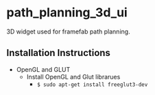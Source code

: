 # path_planning_3d_ui

3D widget used for framefab path planning.

## Installation Instructions

- OpenGL and GLUT
	- Install OpenGL and Glut librarues
		- `$ sudo apt-get install freeglut3-dev`

